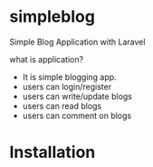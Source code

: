 # simpleblog
Simple Blog Application with Laravel

what is application?
- It is simple blogging app.
- users can login/register
- users can write/update blogs
- users can read blogs
- users can comment on blogs

# Installation
